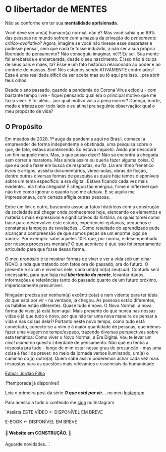 # O libertador de MENTES 

Não se conforme em ter sua **mentalidade aprisionada**.

Você deve ser um(a) humano(a) normal, não é? Mas você sabia que 99% das pessoas no mundo sofrem com a mazela da privação do _pensamento crítico-avaliativo_? Agora, imagine se você não tivesse esse desprazer e pudesse pensar, sem que nada te fosse induzido, a não ser a sua própria liberdade de pensamento?
Não conseguiu imaginar, né?! Eu sei. Sua mente foi arrebatada e encarcerada, desde o seu nascimento. E isso não é culpa de seus pais e mães, tá? Esse é um fato histórico relacionado ao poder e ao controle de massas. Sim! Nós estamos sendo ATIVAMENTE controlados! Essa é uma realidade difícil de ser aceita mas eu tô aqui pra isso... pra abrir teus olhos.

Desde o ano passado, quando a pandemia do Corona Vírus eclodiu - com bastante tempo livre - fiquei pensando qual era o principal motivo que me fazia viver. E foi além... por qual motivo valia a pena morrer? Doença, morte, medo e tristeza por todo lado e eu atinei pra seguinte observação: qual o meu propósito de vida?

## O Propósito

Em meados de 2020, 1º auge da pandemia aqui no Brasil, comecei a empreender de forma independente e obstinada, uma pesquisa sobre o que, de fato, estava acontecendo. Eu estava inquieto. Ávido por descobrir um fim naquele meio. Mas, o que posso dizer? Não se encontra a chegada sem correr a maratona. Mas ainda assim eu queria fazer alguma coisa. O que eu podia fazer em busca de respostas, eu fiz. Lia em ritmo frenético livros e artigos, assistia documentários, video-aulas, obras de ficção, dentre outras diversas formas de pesquisa as quais hoje temos disponíveis sobre um tema específico: a era digital. Estava ficando cada vez mais evidente... ela tinha chegado! E chegou tão enérgica, firme e inflexível que não tive como ignorar o quanto isso me afetava. E se aquilo me impressionava, com certeza afligia outras pessoas.

Entre um link e outro, buscando associar fatos históricos com a construção da sociedade até chegar onde conhecemos hoje, elencando os elementos e materiais mais expressivos e significativos da história, os quais tomei como base para desenvolver este estudo, experienciei epifanias, pequenos e constantes lampejos de revelações... Como resultado do aprendizado pude alcançar a compreensão de que somos peças de um enorme jogo de xadrez. Por exemplo: sabe aqueles 10% que, por norma, é desempenhado por nossos processos mentais? O que acontece é que isso foi propriamente articulado para que fosse dessa forma.

O meu _propósito_ é te mostrar formas de viver e ver a vida sob um olhar NOVO, ainda que tratando com fatos ora do passado, ora do futuro. O presente é só um e vivemos nele, cada um(a) no(a) seu(sua). Contudo será necessário, para que haja real _**libertação da mente**_, levantar dados, informações e referências tanto do passado quanto de um futuro próximo, imperiosamente presumível.

Ninguém precisa ser nenhum(a) excêntrico(a) e nem vidente para ter ideia do que está por vir - na verdade, já chegou. As pessoas estão diferentes, os hábitos estão diferentes. Quase tudo é novo. O Novo Normal, a nova forma de viver, já está bem aqui. Mais presente do que nunca nas nossas vidas e já que tudo é novo, por que não ter uma nova maneira de pensar a vida e nas coisas dela?! Portanto neste novo tempo, como tudo está conectado, conecte-se a mim e à maior quantidade de pessoas, que iremos fazer uma viagem no tempo/espaço, trazendo diversas perspectivas sobre esta temática: Como viver o Novo Normal, a Era Digital. Vou te levar um _nível acima_ no quesito Liberdade de pensamento. Não que eu tenha a resposta pra tudo - longe de mim estar nesse grau de presunção - mas uma coisa é fácil de prever: no meio da jornada vamos iluminando, um(a) o caminho do(a) outro(a). Quem sabe assim poderemos achar cada vez mais respostas para as questões mais relevantes e essenciais da humanidade.

[Edmar Jordão Filho](https://m.facebook.com/story.php?story_fbid=2787844651529096&id=100009107666752)


1ªtemporada já disponível!

Leia o primeiro post da série **_O que está por vir..._** no meu [Instagram](https://www.instagram.com/p/CN5_X2WrA08/)

Para acesso a todo o conteúdo me [siga](https://www.instagram.com/mazinhojordao/) no Instagram


`Assista ESTE VÍDEO <- DISPONÍVEL EM BREVE 

E-BOOK <- DISPONÍVEL EM BREVE

#### 🚨 Website em CONSTRUÇÃO. 🚨

Aguarde novidades...`
